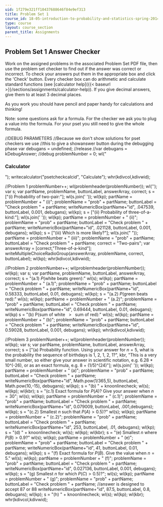 ```yaml
---
uid: 1f279e321ff10437688646f84e9ef313
title: Problem Set 1
course_id: 18-05-introduction-to-probability-and-statistics-spring-2014
type: course
layout: course_section
parent_title: Assignments
---
```


Problem Set 1 Answer Checker
----------------------------

Work on the assigned problems in the associated Problem Set PDF file, then use the problem set checker to find out if the answer was correct or incorrect. To check your answers put them in the appropriate box and click the 'Check' button. Every checker box can do arithmetic and calculate standard functions (see [calculator help]({{< baseurl >}}/sections/assignments/calculator-help)). If you give decimal answers, give them to at least 3 decimal places.

As you work you should have pencil and paper handy for calculations and thinking!

Note: some questions ask for a formula. For the checker we ask you to plug a value into the formula. For your pset you still need to give the whole formula.

//DEBUG PARAMETERS //Because we don't show solutions for pset checkers we use //this to give a showanswer button during the debugging phase var debugans = undefined; //release //var debugans = kDebugAnswer; //debug problemNumber = 0; wl("<h3>Calculator</h3>"); writecalculator("psetcheckcalcid", "Calculate"); whr(kdivcol,kdivwid);

//Problem 1 problemNumber++; wl(problemheader(problemNumber)); wl(''); var s; var partName, problemName, buttonLabel, answerArray, correct; s = \["(i) Probability of two-pair:"\]; wl(s.join(' ')); wl(kp); partName = problemNumber + " (i)"; problemName = "prob" + partName; buttonLabel = "Check problem " + partName; writeNumericBox(partName+"id", .047539, buttonLabel, 0.001, debugans); wl(kp); s = \["(ii) Probability of three-of-a-kind:"\]; wl(s.join(' ')); wl(kp); partName = problemNumber + " (ii)"; problemName = "prob" + partName; buttonLabel = "Check problem " + partName; writeNumericBox(partName+"id", .021128, buttonLabel, 0.001, debugans); wl(kp); s = \["(iii) Which is more likely?"\]; wl(s.join(" ")); partName = problemNumber + " (iii)"; problemName = "prob" + partName; buttonLabel = "Check problem " + partName; correct = "Two-pairs"; var answerArray = \[correct,"Three-of-a-kind"\]; writeMultipleChoiceRadioGroup(answerArray, problemName, correct, buttonLabel); wl(kp); whr(kdivcol,kdivwid);

//Problem 2 problemNumber++; wl(problemheader(problemNumber)); wl(kp); var s; var partName, problemName, buttonLabel, answerArray, correct; s = "(a.1) $P$(white beats green):" wl(s); wl(kp); partName = problemNumber + " (a.1)"; problemName = "prob" + partName; buttonLabel = "Check problem " + partName; writeNumericBox(partName+"id", 0.58333, buttonLabel, 0.01, debugans); wl(kp); s = "(a.2) $P$(green beats red):" wl(s); wl(kp); partName = problemNumber + " (a.2)"; problemName = "prob" + partName; buttonLabel = "Check problem " + partName; writeNumericBox(partName+"id", 0.69444, buttonLabel, 0.01, debugans); wl(kp) s = "(b) P(sum of white &nbsp; > &nbsp; sum of red):" wl(s); wl(kp); partName = problemNumber + " (b)"; problemName = "prob" + partName; buttonLabel = "Check problem " + partName; writeNumericBox(partName+"id", 0.59028, buttonLabel, 0.001, debugans); wl(kp); whr(kdivcol,kdivwid);

//Problem 3 problemNumber++; wl(problemheader(problemNumber)); wl(kp); var s; var partName, problemName, buttonLabel, answerArray, correct; s = \["(a) Probability function. Using your answer for $n=5$, what is the probability the sequence of birthdays is 1, 2, 1, 2, 1?", kbr, "This is a very small number, so either give your answer in scientific notation, e.g. 6.28 \* 10^(-26), or as an exact formula, e.g. 8 + (1/5)^(24)"\]; wl(s.join(' ')); wl(kp); partName = problemNumber + " (a)"; problemName = "prob" + partName; buttonLabel = "Check problem " + partName; writeNumericBox(partName+"id", Math.pow(1/365,5), buttonLabel, Math.pow(10,-15), debugans); wl(kp); s = "(b) " + knoonlinecheck; wl(s); wl(kp); wl(kbr); s = "(c.1) Exact formula for $P(A)$? Give your answer when $n=30$"; wl(s); wl(kp); partName = problemNumber + " (c.1)"; problemName = "prob" + partName; buttonLabel = "Check problem " + partName; writeNumericBox(partName+"id", 0.079009, buttonLabel, .001,debugans); wl(kp); s = "(c.2) Smallest $n$ such that $P(A) > 0.5)$?" wl(s); wl(kp); partName = problemNumber + " (c.2)"; problemName = "prob" + partName; buttonLabel = "Check problem " + partName; writeNumericBox(partName+"id", 253, buttonLabel, .01, debugans); wl(kp); s = "(d) " + knoonlinecheck; wl(s); wl(kp); wl(kbr); s = "(e) Smallest $n$ where $P(B) > 0.9$?" wl(s); wl(kp); partName = problemNumber + " (e)"; problemName = "prob" + partName; buttonLabel = "Check problem " + partName; writeNumericBox(partName+"id", 41, buttonLabel, 0.01, debugans); wl(kp); s = "(f) Exact formula for $P(B)$. Give the value when $n=5$." wl(s); wl(kp); partName = problemNumber + " (f)"; problemName = "prob" + partName; buttonLabel = "Check problem " + partName; writeNumericBox(partName+"id", 0.027136, buttonLabel, 0.001, debugans); wl(kp); s = "(g) Smallest $n$ for which $P(C) > 0.5)$?"; wl(s); wl(kp); partName = problemNumber + " (g)"; problemName = "prob" + partName; buttonLabel = "Check problem " + partName; //answer is designed to accept 87 or 88 writeNumericBox(partName+"id", 87.5, buttonLabel, 0.8, debugans); wl(kp); s = "(h) " + knoonlinecheck; wl(s); wl(kp); wl(kbr); whr(kdivcol,kdivwid);
